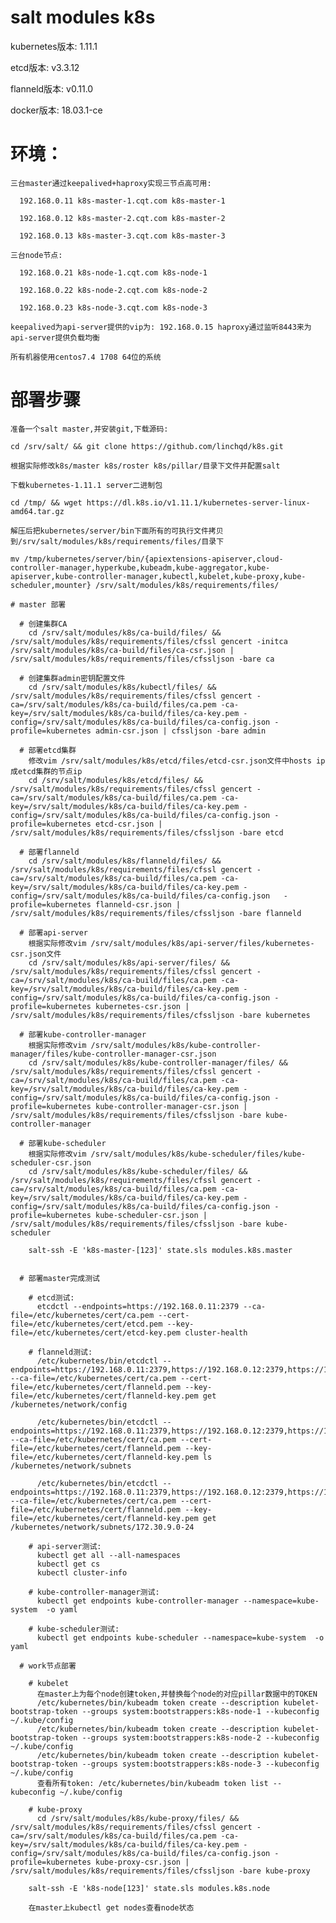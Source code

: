 # salt modules k8s

  kubernetes版本: 1.11.1
  
  etcd版本: v3.3.12
  
  flanneld版本: v0.11.0
  
  docker版本: 18.03.1-ce
# 环境：
    三台master通过keepalived+haproxy实现三节点高可用:
  
      192.168.0.11 k8s-master-1.cqt.com k8s-master-1
  
      192.168.0.12 k8s-master-2.cqt.com k8s-master-2
  
      192.168.0.13 k8s-master-3.cqt.com k8s-master-3
  
    三台node节点:
  
      192.168.0.21 k8s-node-1.cqt.com k8s-node-1
  
      192.168.0.22 k8s-node-2.cqt.com k8s-node-2
  
      192.168.0.23 k8s-node-3.cqt.com k8s-node-3
        
    keepalived为api-server提供的vip为: 192.168.0.15 haproxy通过监听8443来为api-server提供负载均衡

    所有机器使用centos7.4 1708 64位的系统

  # 部署步骤

    准备一个salt master,并安装git,下载源码:

    cd /srv/salt/ && git clone https://github.com/linchqd/k8s.git

    根据实际修改k8s/master k8s/roster k8s/pillar/目录下文件并配置salt
     
    下载kubernetes-1.11.1 server二进制包

    cd /tmp/ && wget https://dl.k8s.io/v1.11.1/kubernetes-server-linux-amd64.tar.gz

    解压后把kubernetes/server/bin下面所有的可执行文件拷贝到/srv/salt/modules/k8s/requirements/files/目录下

    mv /tmp/kubernetes/server/bin/{apiextensions-apiserver,cloud-controller-manager,hyperkube,kubeadm,kube-aggregator,kube-apiserver,kube-controller-manager,kubectl,kubelet,kube-proxy,kube-scheduler,mounter} /srv/salt/modules/k8s/requirements/files/

    # master 部署
    
      # 创建集群CA
        cd /srv/salt/modules/k8s/ca-build/files/ && /srv/salt/modules/k8s/requirements/files/cfssl gencert -initca /srv/salt/modules/k8s/ca-build/files/ca-csr.json | /srv/salt/modules/k8s/requirements/files/cfssljson -bare ca
    
      # 创建集群admin密钥配置文件
        cd /srv/salt/modules/k8s/kubectl/files/ && /srv/salt/modules/k8s/requirements/files/cfssl gencert -ca=/srv/salt/modules/k8s/ca-build/files/ca.pem -ca-key=/srv/salt/modules/k8s/ca-build/files/ca-key.pem -config=/srv/salt/modules/k8s/ca-build/files/ca-config.json -profile=kubernetes admin-csr.json | cfssljson -bare admin
    
      # 部署etcd集群
        修改vim /srv/salt/modules/k8s/etcd/files/etcd-csr.json文件中hosts ip 成etcd集群的节点ip
        cd /srv/salt/modules/k8s/etcd/files/ && /srv/salt/modules/k8s/requirements/files/cfssl gencert -ca=/srv/salt/modules/k8s/ca-build/files/ca.pem -ca-key=/srv/salt/modules/k8s/ca-build/files/ca-key.pem -config=/srv/salt/modules/k8s/ca-build/files/ca-config.json -profile=kubernetes etcd-csr.json | /srv/salt/modules/k8s/requirements/files/cfssljson -bare etcd
    
      # 部署flanneld
        cd /srv/salt/modules/k8s/flanneld/files/ && /srv/salt/modules/k8s/requirements/files/cfssl gencert -ca=/srv/salt/modules/k8s/ca-build/files/ca.pem -ca-key=/srv/salt/modules/k8s/ca-build/files/ca-key.pem -config=/srv/salt/modules/k8s/ca-build/files/ca-config.json   -profile=kubernetes flanneld-csr.json | /srv/salt/modules/k8s/requirements/files/cfssljson -bare flanneld

      # 部署api-server
        根据实际修改vim /srv/salt/modules/k8s/api-server/files/kubernetes-csr.json文件
        cd /srv/salt/modules/k8s/api-server/files/ && /srv/salt/modules/k8s/requirements/files/cfssl gencert -ca=/srv/salt/modules/k8s/ca-build/files/ca.pem -ca-key=/srv/salt/modules/k8s/ca-build/files/ca-key.pem -config=/srv/salt/modules/k8s/ca-build/files/ca-config.json -profile=kubernetes kubernetes-csr.json | /srv/salt/modules/k8s/requirements/files/cfssljson -bare kubernetes

      # 部署kube-controller-manager
        根据实际修改vim /srv/salt/modules/k8s/kube-controller-manager/files/kube-controller-manager-csr.json
        cd /srv/salt/modules/k8s/kube-controller-manager/files/ && /srv/salt/modules/k8s/requirements/files/cfssl gencert -ca=/srv/salt/modules/k8s/ca-build/files/ca.pem -ca-key=/srv/salt/modules/k8s/ca-build/files/ca-key.pem -config=/srv/salt/modules/k8s/ca-build/files/ca-config.json -profile=kubernetes kube-controller-manager-csr.json | /srv/salt/modules/k8s/requirements/files/cfssljson -bare kube-controller-manager

      # 部署kube-scheduler
        根据实际修改vim /srv/salt/modules/k8s/kube-scheduler/files/kube-scheduler-csr.json
        cd /srv/salt/modules/k8s/kube-scheduler/files/ && /srv/salt/modules/k8s/requirements/files/cfssl gencert -ca=/srv/salt/modules/k8s/ca-build/files/ca.pem -ca-key=/srv/salt/modules/k8s/ca-build/files/ca-key.pem -config=/srv/salt/modules/k8s/ca-build/files/ca-config.json -profile=kubernetes kube-scheduler-csr.json | /srv/salt/modules/k8s/requirements/files/cfssljson -bare kube-scheduler

        salt-ssh -E 'k8s-master-[123]' state.sls modules.k8s.master


      # 部署master完成测试

        # etcd测试: 
          etcdctl --endpoints=https://192.168.0.11:2379 --ca-file=/etc/kubernetes/cert/ca.pem --cert-file=/etc/kubernetes/cert/etcd.pem --key-file=/etc/kubernetes/cert/etcd-key.pem cluster-health

        # flanneld测试:
          /etc/kubernetes/bin/etcdctl --endpoints=https://192.168.0.11:2379,https://192.168.0.12:2379,https://192.168.0.13:2379 --ca-file=/etc/kubernetes/cert/ca.pem --cert-file=/etc/kubernetes/cert/flanneld.pem --key-file=/etc/kubernetes/cert/flanneld-key.pem get /kubernetes/network/config
    
          /etc/kubernetes/bin/etcdctl --endpoints=https://192.168.0.11:2379,https://192.168.0.12:2379,https://192.168.0.13:2379 --ca-file=/etc/kubernetes/cert/ca.pem --cert-file=/etc/kubernetes/cert/flanneld.pem --key-file=/etc/kubernetes/cert/flanneld-key.pem ls /kubernetes/network/subnets
    
          /etc/kubernetes/bin/etcdctl --endpoints=https://192.168.0.11:2379,https://192.168.0.12:2379,https://192.168.0.13:2379 --ca-file=/etc/kubernetes/cert/ca.pem --cert-file=/etc/kubernetes/cert/flanneld.pem --key-file=/etc/kubernetes/cert/flanneld-key.pem get /kubernetes/network/subnets/172.30.9.0-24

        # api-server测试:  
          kubectl get all --all-namespaces
          kubectl get cs
          kubectl cluster-info       
    
        # kube-controller-manager测试: 
          kubectl get endpoints kube-controller-manager --namespace=kube-system  -o yaml
    
        # kube-scheduler测试: 
          kubectl get endpoints kube-scheduler --namespace=kube-system  -o yaml
    
      # work节点部署
  
        # kubelet
          在master上为每个node创建token,并替换每个node的对应pillar数据中的TOKEN
          /etc/kubernetes/bin/kubeadm token create --description kubelet-bootstrap-token --groups system:bootstrappers:k8s-node-1 --kubeconfig ~/.kube/config
          /etc/kubernetes/bin/kubeadm token create --description kubelet-bootstrap-token --groups system:bootstrappers:k8s-node-2 --kubeconfig ~/.kube/config
          /etc/kubernetes/bin/kubeadm token create --description kubelet-bootstrap-token --groups system:bootstrappers:k8s-node-3 --kubeconfig ~/.kube/config
          查看所有token: /etc/kubernetes/bin/kubeadm token list --kubeconfig ~/.kube/config
    
        # kube-proxy
          cd /srv/salt/modules/k8s/kube-proxy/files/ && /srv/salt/modules/k8s/requirements/files/cfssl gencert -ca=/srv/salt/modules/k8s/ca-build/files/ca.pem -ca-key=/srv/salt/modules/k8s/ca-build/files/ca-key.pem -config=/srv/salt/modules/k8s/ca-build/files/ca-config.json -profile=kubernetes kube-proxy-csr.json | /srv/salt/modules/k8s/requirements/files/cfssljson -bare kube-proxy
    
        salt-ssh -E 'k8s-node[123]' state.sls modules.k8s.node

        在master上kubectl get nodes查看node状态
